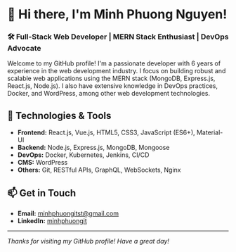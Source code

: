 # 👋 Hi there, I'm Minh Phuong Nguyen!

### 🛠️ Full-Stack Web Developer | MERN Stack Enthusiast | DevOps Advocate

Welcome to my GitHub profile! I'm a passionate developer with 6 years of experience in the web development industry. I focus on building robust and scalable web applications using the MERN stack (MongoDB, Express.js, React.js, Node.js). I also have extensive knowledge in DevOps practices, Docker, and WordPress, among other web development technologies.

## 🔧 Technologies & Tools
- **Frontend:** React.js, Vue.js, HTML5, CSS3, JavaScript (ES6+), Material-UI
- **Backend:** Node.js, Express.js, MongoDB, Mongoose
- **DevOps:** Docker, Kubernetes, Jenkins, CI/CD
- **CMS:** WordPress
- **Others:** Git, RESTful APIs, GraphQL, WebSockets, Nginx

## 📫 Get in Touch
- **Email:** minhphuongitst@gmail.com
- **LinkedIn:** [minhphuongit](https://www.linkedin.com/in/minhphuongit/)

---

*Thanks for visiting my GitHub profile! Have a great day!*
